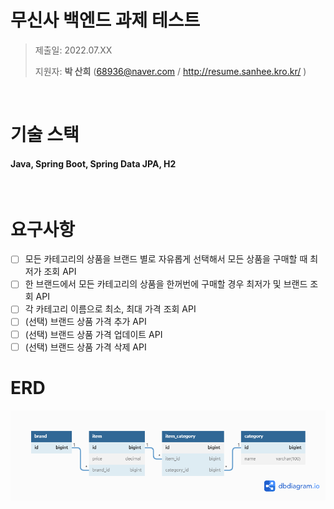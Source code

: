 # 무신사 백엔드 과제 테스트

>  제출일: 2022.07.XX
>
>  지원자: **박 산희** (68936@naver.com / http://resume.sanhee.kro.kr/ )

<br>

# 기술 스택

#### Java, Spring Boot, Spring Data JPA, H2

<br>

# 요구사항

- [ ] 모든 카테고리의 상품을 브랜드 별로 자유롭게 선택해서 모든 상품을 구매할 때 최저가 조회 API
- [ ] 한 브랜드에서 모든 카테고리의 상품을 한꺼번에 구매할 경우 최저가 및 브랜드 조회  API
- [ ] 각 카테고리 이름으로 최소, 최대 가격 조회 API
- [ ] (선택) 브랜드 상품 가격 추가 API
- [ ] (선택) 브랜드 상품 가격 업데이트 API
- [ ] (선택) 브랜드 상품 가격 삭제 API

# ERD

![](./docs//images/erd.png)